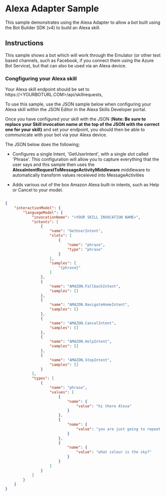 ﻿# Alexa Adapter Sample

This sample demonstrates using the Alexa Adapter to allow a bot built using the Bot Builder SDK (v4) to build an Alexa skill.

## Instructions

This sample shows a bot which will work through the Emulator (or other text based channels, such as Facebook, if you connect them using the Azure Bot Service), but
that can also be used via an Alexa device. 

### Congfiguring your Alexa skill

Your Alexa skill endpoint should be set to https://<YOURBOTURL.COM>/api/skillrequests, 

To use this sample, use the JSON sample below when configuring your Alexa skill within the JSON Editor in the Alexa Skills Developer portal.

Once you have configured your skill with the JSON (**Note: Be sure to 
replace your Skill invocation name at the top of the JSON with the correct one 
for your skill)** and set your endpoint, you should then be able to 
communicate with your bot via your Alexa device.

The JSON below does the following;

* Configures a single Intent, 'GetUserIntent', with a single slot called 'Phrase'.  This configuration
will allow you to capture everything that the user says and this sample then uses the 
**AlexaIntentRequestToMessageActivityMiddleware** middleware to automatically transform values receieved into MessageActivities

* Adds various out of the box Amazon Alexa built-in intents, such as Help or Cancel to your model.

```json

{
    "interactionModel": {
        "languageModel": {
            "invocationName": "<YOUR SKILL INVOCATION NAME>",
            "intents": [
                {
                    "name": "GetUserIntent",
                    "slots": [
                        {
                            "name": "phrase",
                            "type": "phrase"
                        }
                    ],
                    "samples": [
                        "{phrase}"
                    ]
                },
                {
                    "name": "AMAZON.FallbackIntent",
                    "samples": []
                },
                {
                    "name": "AMAZON.NavigateHomeIntent",
                    "samples": []
                },
                {
                    "name": "AMAZON.CancelIntent",
                    "samples": []
                },
                {
                    "name": "AMAZON.HelpIntent",
                    "samples": []
                },
                {
                    "name": "AMAZON.StopIntent",
                    "samples": []
                }
            ],
            "types": [
                {
                    "name": "phrase",
                    "values": [
                        {
                            "name": {
                                "value": "hi there Alexa"
                            }
                        },
                        {
                            "name": {
                                "value": "you are just going to repeat what I said aren't you"
                            }
                        },
                        {
                            "name": {
                                "value": "what colour is the sky?"
                            }
                        }
                    ]
                }
            ]
        }
    }
}

```